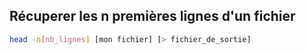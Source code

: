 ## Récuperer les n premières lignes d'un fichier
```bash
head -n[nb_lignes] [mon fichier] [> fichier_de_sortie]
```
